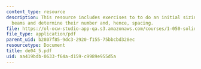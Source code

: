 ```yaml
---
content_type: resource
description: This resource includes exercises to to do an initial sizing of the section
  beams and determine their number and, hence, spacing.
file: https://ol-ocw-studio-app-qa.s3.amazonaws.com/courses/1-050-solid-mechanics-fall-2004/aa419bdb0633f64ad159c9989e955d5a_de04_5.pdf
file_type: application/pdf
parent_uid: b2807f85-9dc3-2920-f155-75bbcbd328ec
resourcetype: Document
title: de04_5.pdf
uid: aa419bdb-0633-f64a-d159-c9989e955d5a
---
```

